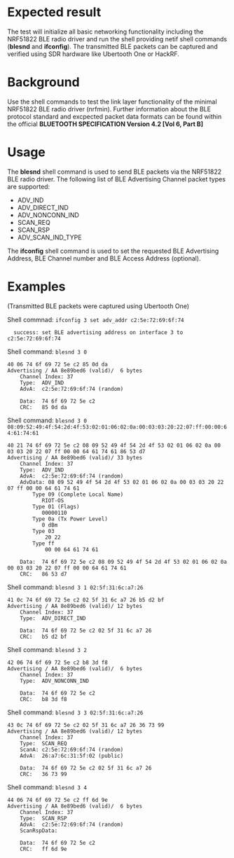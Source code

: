 Expected result
===============
The test will initialize all basic networking functionality including the
 NRF51822 BLE radio driver and run the shell providing netif shell
commands (**blesnd** and **ifconfig**). The transmitted BLE packets can
be captured and verified using SDR hardware like Ubertooth One or
HackRF.

Background
==========
Use the shell commands to test the link layer functionality of the minimal
NRF51822 BLE radio driver (nrfmin). Further information about the BLE protocol
standard and excpected packet data formats can be found within the official
**BLUETOOTH SPECIFICATION Version 4.2 [Vol 6, Part B]**

Usage
=====
The **blesnd** shell command is used to send BLE packets via the NRF51822
BLE radio driver. The following list of BLE Advertising Channel packet types
are supported:
- ADV_IND
- ADV_DIRECT_IND
- ADV_NONCONN_IND
- SCAN_REQ
- SCAN_RSP
- ADV_SCAN_IND_TYPE

The **ifconfig** shell command is used to set the requested BLE Advertising
Address, BLE Channel number and BLE Access Address (optional).

Examples
========
(Transmitted BLE packets were captured using Ubertooth One)

Shell commnad: `ifconfig 3 set adv_addr c2:5e:72:69:6f:74`
```
  success: set BLE advertising address on interface 3 to c2:5e:72:69:6f:74
```
Shell command: `blesnd 3 0`
```
40 06 74 6f 69 72 5e c2 85 0d da
Advertising / AA 8e89bed6 (valid)/  6 bytes
    Channel Index: 37
    Type:  ADV_IND
    AdvA:  c2:5e:72:69:6f:74 (random)

    Data:  74 6f 69 72 5e c2
    CRC:   85 0d da
```
Shell command: `blesnd 3 0 08:09:52:49:4f:54:2d:4f:53:02:01:06:02:0a:00:03:03:20:22:07:ff:00:00:64:61:74:61`
```
40 21 74 6f 69 72 5e c2 08 09 52 49 4f 54 2d 4f 53 02 01 06 02 0a 00 03 03 20 22 07 ff 00 00 64 61 74 61 86 53 d7
Advertising / AA 8e89bed6 (valid)/ 33 bytes
    Channel Index: 37
    Type:  ADV_IND
    AdvA:  c2:5e:72:69:6f:74 (random)
    AdvData: 08 09 52 49 4f 54 2d 4f 53 02 01 06 02 0a 00 03 03 20 22 07 ff 00 00 64 61 74 61
        Type 09 (Complete Local Name)
           RIOT-OS
        Type 01 (Flags)
           00000110
        Type 0a (Tx Power Level)
           0 dBm
        Type 03
            20 22
        Type ff
            00 00 64 61 74 61

    Data:  74 6f 69 72 5e c2 08 09 52 49 4f 54 2d 4f 53 02 01 06 02 0a 00 03 03 20 22 07 ff 00 00 64 61 74 61
    CRC:   86 53 d7
```
Shell command: `blesnd 3 1 02:5f:31:6c:a7:26`
```
41 0c 74 6f 69 72 5e c2 02 5f 31 6c a7 26 b5 d2 bf
Advertising / AA 8e89bed6 (valid)/ 12 bytes
    Channel Index: 37
    Type:  ADV_DIRECT_IND

    Data:  74 6f 69 72 5e c2 02 5f 31 6c a7 26
    CRC:   b5 d2 bf
```
Shell command: `blesnd 3 2`
```
42 06 74 6f 69 72 5e c2 b8 3d f8
Advertising / AA 8e89bed6 (valid)/  6 bytes
    Channel Index: 37
    Type:  ADV_NONCONN_IND

    Data:  74 6f 69 72 5e c2
    CRC:   b8 3d f8
```
Shell command: `blesnd 3 3 02:5f:31:6c:a7:26`
```
43 0c 74 6f 69 72 5e c2 02 5f 31 6c a7 26 36 73 99
Advertising / AA 8e89bed6 (valid)/ 12 bytes
    Channel Index: 37
    Type:  SCAN_REQ
    ScanA: c2:5e:72:69:6f:74 (random)
    AdvA:  26:a7:6c:31:5f:02 (public)

    Data:  74 6f 69 72 5e c2 02 5f 31 6c a7 26
    CRC:   36 73 99
```
Shell command: `blesnd 3 4`
```
44 06 74 6f 69 72 5e c2 ff 6d 9e
Advertising / AA 8e89bed6 (valid)/  6 bytes
    Channel Index: 37
    Type:  SCAN_RSP
    AdvA:  c2:5e:72:69:6f:74 (random)
    ScanRspData:

    Data:  74 6f 69 72 5e c2
    CRC:   ff 6d 9e
```
